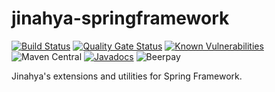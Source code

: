 # jinahya-springframework

[![Build Status](https://travis-ci.org/jinahya/jinahya-springframework.svg?branch=develop)](https://travis-ci.org/jinahya/jinahya-springframework)
[![Quality Gate Status](https://sonarcloud.io/api/project_badges/measure?project=com.github.jinahya%3Ajinahya-springframework%3Adevelop&metric=alert_status)](https://sonarcloud.io/dashboard?id=com.github.jinahya%3Ajinahya-springframework%3Adevelop)
[![Known Vulnerabilities](https://snyk.io/test/github/jinahya/jinahya-springframework/badge.svg?targetFile=pom.xml)](https://snyk.io/test/github/jinahya/jinahya-springframework?targetFile=pom.xml)
![[Maven Central](https://img.shields.io/maven-central/v/com.github.jinahya/jinahya-springframework.svg)](https://search.maven.org/search?q=g:com.github.jinahya%20a:jinahya-springframework)
[![Javadocs](https://javadoc.io/badge/com.github.jinahya/jinahya-srpingframework.svg)](https://javadoc.io/doc/com.github.jinahya/jinahya-srpingframework)
![Beerpay](https://img.shields.io/beerpay/jinahya/jinahya-springframework.svg)

Jinahya's extensions and utilities for Spring Framework.